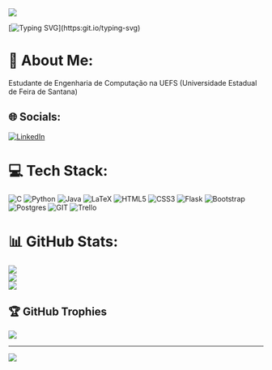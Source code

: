 <img src="https://capsule-render.vercel.app/api?type=waving&color=19175F&height=125&section=header"/>

[![Typing SVG](https://readme-typing-svg.herokuapp.com/?color=89CFF0&size=35&center=true&vCenter=true&width=1000&lines=Bem+vindo+ao+GitHub+do+Valmas!;)](https:git.io/typing-svg)

# 💫 About Me:
Estudante de Engenharia de Computação na UEFS (Universidade Estadual de Feira de Santana)<br>


## 🌐 Socials:
[![LinkedIn](https://img.shields.io/badge/LinkedIn-%230077B5.svg?logo=linkedin&logoColor=white)](https://linkedin.com/in/https://www.linkedin.com/in/valmir-filho-2880bb259/) 

# 💻 Tech Stack:
![C](https://img.shields.io/badge/c-%2300599C.svg?style=for-the-badge&logo=c&logoColor=white) ![Python](https://img.shields.io/badge/python-3670A0?style=for-the-badge&logo=python&logoColor=ffdd54) ![Java](https://img.shields.io/badge/java-%23ED8B00.svg?style=for-the-badge&logo=java&logoColor=white) ![LaTeX](https://img.shields.io/badge/latex-%23008080.svg?style=for-the-badge&logo=latex&logoColor=white) ![HTML5](https://img.shields.io/badge/html5-%23E34F26.svg?style=for-the-badge&logo=html5&logoColor=white) ![CSS3](https://img.shields.io/badge/css3-%231572B6.svg?style=for-the-badge&logo=css3&logoColor=white) ![Flask](https://img.shields.io/badge/flask-%23000.svg?style=for-the-badge&logo=flask&logoColor=white) ![Bootstrap](https://img.shields.io/badge/bootstrap-%23563D7C.svg?style=for-the-badge&logo=bootstrap&logoColor=white) ![Postgres](https://img.shields.io/badge/postgres-%23316192.svg?style=for-the-badge&logo=postgresql&logoColor=white) ![GIT](https://img.shields.io/badge/Git-fc6d26?style=for-the-badge&logo=git&logoColor=white) ![Trello](https://img.shields.io/badge/Trello-%23026AA7.svg?style=for-the-badge&logo=Trello&logoColor=white)
# 📊 GitHub Stats:
![](https://github-readme-stats.vercel.app/api?username=ValmirNogFilho&theme=blueberry&hide_border=false&include_all_commits=false&count_private=false)<br/>
![](https://github-readme-streak-stats.herokuapp.com/?user=ValmirNogFilho&theme=blueberry&hide_border=false)<br/>
![](https://github-readme-stats.vercel.app/api/top-langs/?username=ValmirNogFilho&theme=blueberry&hide_border=false&include_all_commits=false&count_private=false&layout=compact)

## 🏆 GitHub Trophies
![](https://github-profile-trophy.vercel.app/?username=ValmirNogFilho&theme=nord&no-frame=false&no-bg=true&margin-w=4)

---
[![](https://visitcount.itsvg.in/api?id=ValmirNogFilho&icon=2&color=1)](https://visitcount.itsvg.in)

<!-- Proudly created with GPRM ( https://gprm.itsvg.in ) -->
